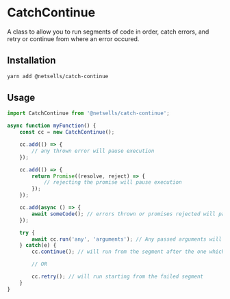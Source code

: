 # CatchContinue

A class to allow you to run segments of code in order, catch errors, and retry
or continue from where an error occured.

## Installation

```bash
yarn add @netsells/catch-continue
```

## Usage

```javascript
import CatchContinue from '@netsells/catch-continue';

async function myFunction() {
    const cc = new CatchContinue();

    cc.add(() => {
        // any thrown error will pause execution
    });

    cc.add(() => {
        return Promise((resolve, reject) => {
            // rejecting the promise will pause execution
        });
    });

    cc.add(async () => {
        await someCode(); // errors thrown or promises rejected will pause execution
    });

    try {
        await cc.run('any', 'arguments'); // Any passed arguments will be passed to the segment functions
    } catch(e) {
        cc.continue(); // will run from the segment after the one which errored

        // OR

        cc.retry(); // will run starting from the failed segment
    }
}
```
